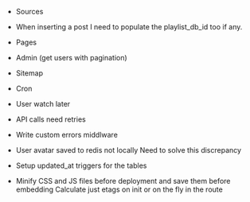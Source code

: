 * Sources

* When inserting a post I need to populate the playlist_db_id too if any.

* Pages
* Admin (get users with pagination)
* Sitemap
* Cron
* User watch later

* API calls need retries

* Write custom errors middlware

* User avatar saved to redis not locally
  Need to solve this discrepancy

* Setup updated_at triggers for the tables
* Minify CSS and JS files before deployment and save them before embedding
  Calculate just etags on init or on the fly in the route
